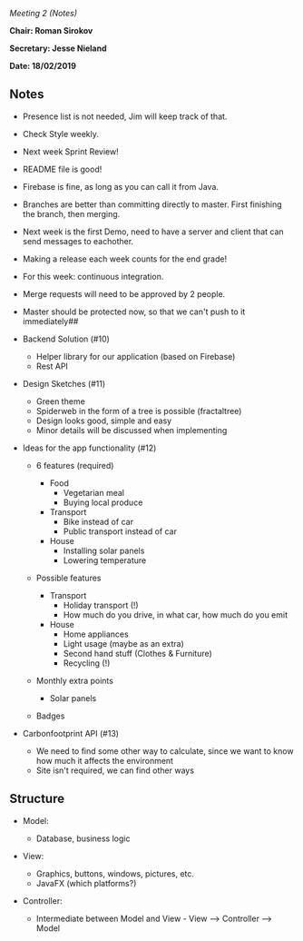 *Meeting 2 (Notes)*

**Chair: Roman Sirokov**

**Secretary: Jesse Nieland**

**Date: 18/02/2019**

## Notes
- Presence list is not needed, Jim will keep track of that.
- Check Style weekly.
- Next week Sprint Review!
- README file is good!
- Firebase is fine, as long as you can call it from Java.
- Branches are better than committing directly to master. First finishing the branch, then merging.
- Next week is the first Demo, need to have a server and client that can send messages to eachother.
- Making a release each week counts for the end grade!
- For this week: continuous integration.
- Merge requests will need to be approved by 2 people.
- Master should be protected now, so that we can't push to it immediately##

- Backend Solution (#10)
	- Helper library for our application (based on Firebase)
	- Rest API

- Design Sketches (#11)
	- Green theme
	- Spiderweb in the form of a tree is possible (fractaltree)
	- Design looks good, simple and easy
	- Minor details will be discussed when implementing

- Ideas for the app functionality (#12)
	- 6 features (required)
		- Food
			- Vegetarian meal
			- Buying local produce
		- Transport
			- Bike instead of car
			- Public transport instead of car
		- House
			- Installing solar panels
			- Lowering temperature

	- Possible features
		- Transport
			- Holiday transport (!)
			- How much do you drive, in what car, how much do you emit
		- House 
			- Home appliances
			- Light usage (maybe as an extra)
			- Second hand stuff (Clothes & Furniture)
			- Recycling (!)

	- Monthly extra points
		- Solar panels

	- Badges

- Carbonfootprint API (#13)
	- We need to find some other way to calculate, since we want to know how much it affects the environment
	- Site isn't required, we can find other ways


## Structure
- Model: 
	- Database, business logic

- View: 
	- Graphics, buttons, windows, pictures, etc.
	- JavaFX (which platforms?)

- Controller: 
	- Intermediate between Model and View
			- View --> Controller --> Model